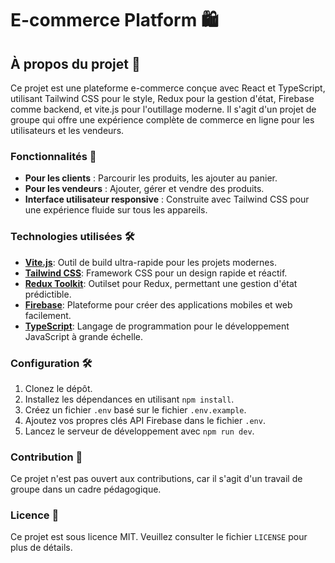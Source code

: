 # E-commerce Platform 🛍️

## À propos du projet 📘

Ce projet est une plateforme e-commerce conçue avec React et TypeScript, utilisant Tailwind CSS pour le style, Redux pour la gestion d'état, Firebase comme backend, et vite.js pour l'outillage moderne. Il s'agit d'un projet de groupe qui offre une expérience complète de commerce en ligne pour les utilisateurs et les vendeurs.

### Fonctionnalités 🌟

- **Pour les clients** : Parcourir les produits, les ajouter au panier.
- **Pour les vendeurs** : Ajouter, gérer et vendre des produits.
- **Interface utilisateur responsive** : Construite avec Tailwind CSS pour une expérience fluide sur tous les appareils.

### Technologies utilisées 🛠️

- **[Vite.js](https://vitejs.dev/)**: Outil de build ultra-rapide pour les projets modernes.
- **[Tailwind CSS](https://tailwindcss.com/)**: Framework CSS pour un design rapide et réactif.
- **[Redux Toolkit](https://redux-toolkit.js.org/)**: Outilset pour Redux, permettant une gestion d'état prédictible.
- **[Firebase](https://firebase.google.com/)**: Plateforme pour créer des applications mobiles et web facilement.
- **[TypeScript](https://www.typescriptlang.org/)**: Langage de programmation pour le développement JavaScript à grande échelle.

### Configuration 🛠️

1. Clonez le dépôt.
2. Installez les dépendances en utilisant `npm install`.
3. Créez un fichier `.env` basé sur le fichier `.env.example`.
4. Ajoutez vos propres clés API Firebase dans le fichier `.env`.
5. Lancez le serveur de développement avec `npm run dev`.

### Contribution 🤝

Ce projet n'est pas ouvert aux contributions, car il s'agit d'un travail de groupe dans un cadre pédagogique.

### Licence 📄

Ce projet est sous licence MIT. Veuillez consulter le fichier `LICENSE` pour plus de détails.
